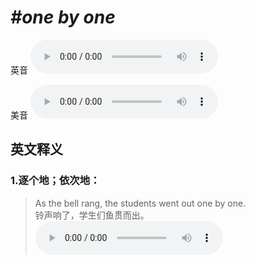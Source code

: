 # ***\#one by one*** 
英音
<audio src="./media/one by one1_AAC.aac" controls="controls"></audio>

美音
<audio src="./media/one by one2_AAC.aac" controls="controls"></audio>



  

英文释义
---
### 1.**逐个地；依次地：**  

 > As the bell rang, the students went out one by one.  
 > 铃声响了，学生们鱼贯而出。    
<audio src="./media/one-12.aac" controls="controls"></audio>


